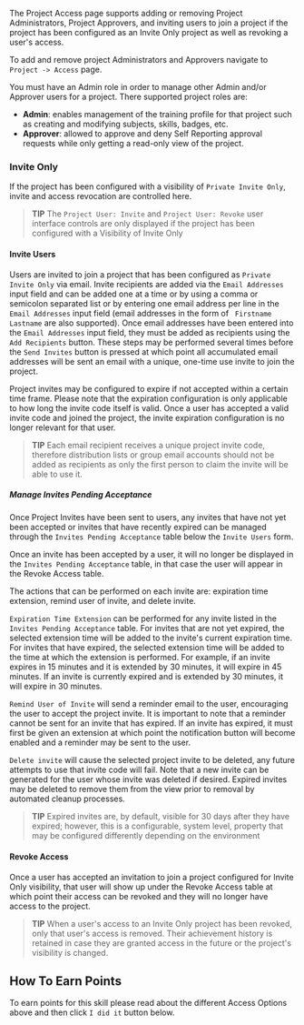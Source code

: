 The Project Access page supports adding or removing Project Administrators, Project Approvers, and inviting users to join a project if the project has been configured as an Invite Only project as well as revoking a user's access.

To add and remove project Administrators and Approvers navigate to `Project -> Access` page.

You must have an Admin role in order to manage other Admin and/or Approver users for a project. There supported project roles are:

* <strong>Admin</strong>: enables management of the training profile for that project such as creating and modifying subjects, skills, badges, etc.
* <strong>Approver</strong>: allowed to approve and deny Self Reporting approval requests while only getting a read-only view of the project.

### Invite Only

If the project has been configured with a visibility of `Private Invite Only`, invite and access revocation are controlled here.

> **TIP**
> The `Project User: Invite` and `Project User: Revoke` user interface controls are only displayed if the project has been configured with a Visibility of Invite Only

#### Invite Users

Users are invited to join a project that has been configured as `Private Invite Only` via email. Invite recipients are added via the `Email Addresses` input field and can be added one at a time or by using a comma or semicolon separated list or by entering one email address per line in the `Email Addresses` input field (email addresses in the form of ` Firstname Lastname` are also supported). Once email addresses have been entered into the `Email Addresses` input field, they must be added as recipients using the `Add Recipients` button. These steps may be performed several times before the `Send Invites` button is pressed at which point all accumulated email addresses will be sent an email with a unique, one-time use invite to join the project.

Project invites may be configured to expire if not accepted within a certain time frame. Please note that the expiration configuration is only applicable to how long the invite code itself is valid. Once a user has accepted a valid invite code and joined the project, the invite expiration configuration is no longer relevant for that user.

> **TIP**
> Each email recipient receives a unique project invite code, therefore distribution lists or group email accounts should not be added as recipients as only the first person to claim the invite will be able to use it.

##### Manage Invites Pending Acceptance

Once Project Invites have been sent to users, any invites that have not yet been accepted or invites that have recently expired can be managed through the `Invites Pending Acceptance` table below the `Invite Users` form.

Once an invite has been accepted by a user, it will no longer be displayed in the `Invites Pending Acceptance` table, in that case the user will appear in the Revoke Access table.

The actions that can be performed on each invite are: expiration time extension, remind user of invite, and delete invite.

`Expiration Time Extension` can be performed for any invite listed in the `Invites Pending Acceptance` table. For invites that are not yet expired, the selected extension time will be added to the invite's current expiration time. For invites that have expired, the selected extension time will be added to the time at which the extension is performed. For example, if an invite expires in 15 minutes and it is extended by 30 minutes, it will expire in 45 minutes. If an invite is currently expired and is extended by 30 minutes, it will expire in 30 minutes.

`Remind User of Invite` will send a reminder email to the user, encouraging the user to accept the project invite. It is important to note that a reminder cannot be sent for an invite that has expired. If an invite has expired, it must first be given an extension at which point the notification button will become enabled and a reminder may be sent to the user.

`Delete invite` will cause the selected project invite to be deleted, any future attempts to use that invite code will fail. Note that a new invite can be generated for the user whose invite was deleted if desired. Expired invites may be deleted to remove them from the view prior to removal by automated cleanup processes.

> **TIP**
> Expired invites are, by default, visible for 30 days after they have expired; however, this is a configurable, system level, property that may be configured differently depending on the environment

#### Revoke Access

Once a user has accepted an invitation to join a project configured for Invite Only visibility, that user will show up under the Revoke Access table at which point their access can be revoked and they will no longer have access to the project.

> **TIP**
> When a user's access to an Invite Only project has been revoked, only that user's access is removed. Their achievement history is retained in case they are granted access in the future or the project's visibility is changed.

## How To Earn Points

To earn points for this skill please read about the different Access Options above and then click `I did it` button below.